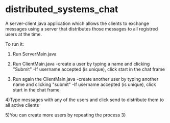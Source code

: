 # distributed_systems_chat
A server-client java application which allows the clients to exchange messages using a server that distributes those messages to all registred users at the time.

To run it:

1) Run ServerMain.java

2) Run ClientMain.java
   -create a user by typing a name and clicking "Submit"
   -If username accepted (is unique), click start in the chat frame

3) Run again the ClientMain.java
   -create another user by typing another name and clicking "submit"
   -If username accepted (is unique), click start in the chat frame

4)Type messages with any of the users and click send to distribute them to all
  active clients


5)You can create more users by repeating the process 3)
